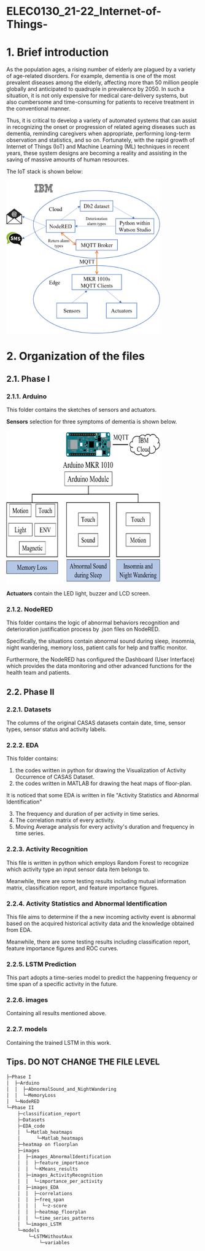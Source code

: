 # ELEC0130_21-22_Internet-of-Things-

# 1. Brief introduction

As the population ages, a rising number of elderly are plagued by a variety of age-related disorders. For example, dementia is one of the most prevalent diseases among the elderly, affecting more than 50 million people globally and anticipated to quadruple in prevalence by 2050. In such a situation, it is not only expensive for medical care-delivery systems, but also cumbersome and time-consuming for patients to receive treatment in the conventional manner. 

Thus, it is critical to develop a variety of automated systems that can assist in recognizing the onset or progression of related ageing diseases such as dementia, reminding caregivers when appropriate, performing long-term observation and statistics, and so on. Fortunately, with the rapid growth of Internet of Things (IoT) and Machine Learning (ML) techniques in recent years, these system designs are becoming a reality and assisting in the saving of massive amounts of human resources.

The IoT stack is shown below:

<img src="https://github.com/wxy12151/ELEC0130_21-22_Internet-of-Things-/blob/main/Phase%20II/images/README_images/IoT_stack.png" width="400" height="400" alt="IoT Stack"/><br/>

# 2. Organization of the files

## 2.1. Phase I

### 2.1.1. Arduino

This folder contains the sketches of sensors and actuators.

**Sensors** selection for three symptoms of dementia is shown below. 

<img src="https://github.com/wxy12151/ELEC0130_21-22_Internet-of-Things-/blob/main/Phase%20II/images/README_images/sensor_selection.png" width="400" height="400" alt="IoT Stack"/><br/>

**Actuators** contain the LED light, buzzer and LCD screen.

### 2.1.2. NodeRED

This folder contains the logic of abnormal behaviors recognition and deterioration justification process by .json files on NodeRED.

Specifically, the situations contain abnormal sound during sleep, insomnia, night wandering, memory loss, patient calls for help and traffic monitor.

Furthermore, the NodeRED has configured the Dashboard (User Interface) which provides the data monitoring and other advanced functions for the health team and patients.

## 2.2. Phase II

### 2.2.1. Datasets

The columns of the original CASAS datasets contain date, time, sensor types, sensor status and activity labels.

### 2.2.2. EDA

This folder contains:

1.  the codes written in python for drawing the Visualization of Activity Occurrence of CASAS Dataset. 
2. the codes written in MATLAB for drawing the heat maps of floor-plan.

It is noticed that some EDA is written in file "Activity Statistics and Abnormal Identification"

3. The frequency and duration of per activity in time series.
4. The correlation matrix of every activity.
5. Moving Average analysis for every activity's duration and frequency in time series.

### 2.2.3. Activity Recognition

This file is written in python which employs Random Forest to recognize which activity type an input sensor data item belongs to.

Meanwhile, there are some testing results including mutual information matrix, classification report, and feature importance figures.

### 2.2.4. Activity Statistics and Abnormal Identification

This file aims to determine if the a new incoming activity event is abnormal based on the acquired historical activity data and the knowledge obtained from EDA.

Meanwhile, there are some testing results including classification report, feature importance figures and ROC curves.

### 2.2.5. LSTM Prediction

This part adopts a time-series model to predict the happening frequency or time span of a specific activity in the future.

### 2.2.6. images

Containing all results mentioned above.

### 2.2.7. models

Containing the trained LSTM in this work.

## Tips. DO NOT CHANGE THE FILE LEVEL

```
├─Phase I
│  ├─Arduino
│  │  ├─AbnormalSound_and_NightWandering
│  │  └─MemoryLoss
│  └─NodeRED
└─Phase II
    ├─classification_report
    ├─Datasets
    ├─EDA_code
    │  └─Matlab_heatmaps
    │      └─Matlab_heatmaps
    ├─heatmap on floorplan
    ├─images
    │  ├─images_AbnormalIdentification
    │  │  ├─feature_importance
    │  │  └─KMeans_results
    │  ├─images_ActivityRecognition
    │  │  └─importance_per_activity
    │  ├─images_EDA
    │  │  ├─correlations
    │  │  ├─freq_span
    │  │  │  └─z-score
    │  │  ├─heatmap_floorplan
    │  │  └─time_series_patterns
    │  └─images_LSTM
    └─models
        └─LSTMWithoutAux
            └─variables
```

























